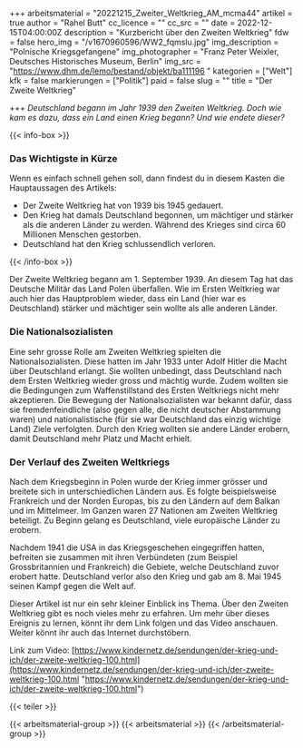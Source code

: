 +++
arbeitsmaterial = "20221215_Zweiter_Weltkrieg_AM_mcma44"
artikel = true
author = "Rahel Butt"
cc_licence = ""
cc_src = ""
date = 2022-12-15T04:00:00Z
description = "Kurzbericht über den Zweiten Weltkrieg"
fdw = false
hero_img = "/v1670960596/WW2_fqmslu.jpg"
img_description = "Polnische Kriegsgefangene"
img_photographer = "Franz Peter Weixler, Deutsches Historisches Museum, Berlin"
img_src = "https://www.dhm.de/lemo/bestand/objekt/ba111196 "
kategorien = ["Welt"]
kfk = false
markierungen = ["Politik"]
paid = false
slug = ""
title = "Der Zweite Weltkrieg"

+++
_Deutschland begann im Jahr 1939 den Zweiten Weltkrieg. Doch wie kam es dazu, dass ein Land einen Krieg begann? Und wie endete dieser?_

{{< info-box >}} <h3>Das Wichtigste in Kürze</h3>

<p>Wenn es einfach schnell gehen soll, dann findest du in diesem Kasten die Hauptaussagen des Artikels:</p>

<ul>

<li>Der Zweite Weltkrieg hat von 1939 bis 1945 gedauert.</li>

<li>Den Krieg hat damals Deutschland begonnen, um mächtiger und stärker als die anderen Länder zu werden. Während des Krieges sind circa 60 Millionen Menschen gestorben.</li>

<li>Deutschland hat den Krieg schlussendlich verloren.</li>

</ul> {{< /info-box >}}

Der Zweite Weltkrieg begann am 1. September 1939. An diesem Tag hat das Deutsche Militär das Land Polen überfallen. Wie im Ersten Weltkrieg war auch hier das Hauptproblem wieder, dass ein Land (hier war es Deutschland) stärker und mächtiger sein wollte als alle anderen Länder.

### Die Nationalsozialisten

Eine sehr grosse Rolle am Zweiten Weltkrieg spielten die Nationalsozialisten. Diese hatten im Jahr 1933 unter Adolf Hitler die Macht über Deutschland erlangt. Sie wollten unbedingt, dass Deutschland nach dem Ersten Weltkrieg wieder gross und mächtig wurde. Zudem wollten sie die Bedingungen zum Waffenstillstand des Ersten Weltkriegs nicht mehr akzeptieren. Die Bewegung der Nationalsozialisten war bekannt dafür, dass sie fremdenfeindliche (also gegen alle, die nicht deutscher Abstammung waren) und nationalistische (für sie war Deutschland das einzig wichtige Land) Ziele verfolgten. Durch den Krieg wollten sie andere Länder erobern, damit Deutschland mehr Platz und Macht erhielt.

### Der Verlauf des Zweiten Weltkriegs

Nach dem Kriegsbeginn in Polen wurde der Krieg immer grösser und breitete sich in unterschiedlichen Ländern aus. Es folgte beispielsweise Frankreich und der Norden Europas, bis zu den Ländern auf dem Balkan und im Mittelmeer. Im Ganzen waren 27 Nationen am Zweiten Weltkrieg beteiligt. Zu Beginn gelang es Deutschland, viele europäische Länder zu erobern.

Nachdem 1941 die USA in das Kriegsgeschehen eingegriffen hatten, befreiten sie zusammen mit ihren Verbündeten (zum Beispiel Grossbritannien und Frankreich) die Gebiete, welche Deutschland zuvor erobert hatte. Deutschland verlor also den Krieg und gab am 8. Mai 1945 seinen Kampf gegen die Welt auf.

  
Dieser Artikel ist nur ein sehr kleiner Einblick ins Thema. Über den Zweiten Weltkrieg gibt es noch vieles mehr zu erfahren. Um mehr über dieses Ereignis zu lernen, könnt ihr dem Link folgen und das Video anschauen. Weiter könnt ihr auch das Internet durchstöbern.

Link zum Video: [https://www.kindernetz.de/sendungen/der-krieg-und-ich/der-zweite-weltkrieg-100.html](https://www.kindernetz.de/sendungen/der-krieg-und-ich/der-zweite-weltkrieg-100.html "https://www.kindernetz.de/sendungen/der-krieg-und-ich/der-zweite-weltkrieg-100.html")

{{< teiler >}}

{{< arbeitsmaterial-group >}} {{< arbeitsmaterial >}} {{< /arbeitsmaterial-group >}}